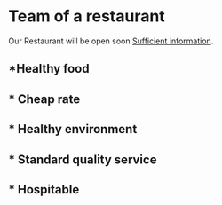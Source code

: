 
# Team of a restaurant

Our Restaurant will be open soon [Sufficient information](https://web.programming-hero.com/).

## *Healthy food

## * Cheap rate

## * Healthy environment

## * Standard quality service

## * Hospitable